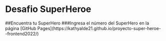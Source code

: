 <h1>Desafio SuperHeroe</h1>
##Encuentra tu SuperHero
###Ingresa el número del SuperHero en la página
 [GitHub Pages](https://kathyalde21.github.io/proyecto-super-heroe--frontend2022/)
